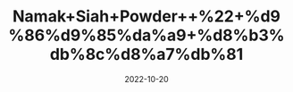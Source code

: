 ---
title: 'Namak+Siah+Powder++%22+%d9%86%d9%85%da%a9+%d8%b3%db%8c%d8%a7%db%81'
date: '2022-10-20' 
metatag: '' 
inventory: '0' 
draft: false 
# meta description 
shortDescripton: 'Black+Salt+%22+Black+salt+has+antioxidant+properties+and+has+surprisingly+low+sodium+levels.+It+also+contains+important+minerals+like+iron%2c+calcium%2c+and+magnesium%2c+which+are+essential+to+healthy+bodies.'
description: 'Powder+%d9%be%d8%a7%d9%88%da%88%d8%b1'
longdescription: ''
featured: True
# product Price
price: '100.0'
# Product Short Description
shortDescription: 'Black+Salt+%22+Black+salt+has+antioxidant+properties+and+has+surprisingly+low+sodium+levels.+It+also+contains+important+minerals+like+iron%2c+calcium%2c+and+magnesium%2c+which+are+essential+to+healthy+bodies.'
productID: '237C03D9-5524-ED11-9968-005056B3A416'
type: 'products'
category: 'Powder+%d9%be%d8%a7%d9%88%da%88%d8%b1' 
thumnailproduct: 'https://eraconnect.blob.core.windows.net/product-images/aminsaddiquidawakhana/237C03D9-5524-ED11-9968-005056B3A416.webp' 
images:
  - image: 'https://eraconnect.blob.core.windows.net/product-images/aminsaddiquidawakhana/237C03D9-5524-ED11-9968-005056B3A416.webp'  
Variants:
---